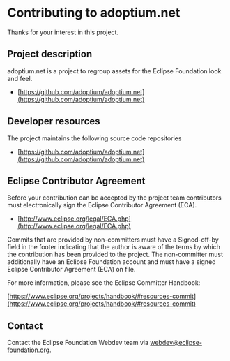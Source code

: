 # Contributing to adoptium.net

Thanks for your interest in this project.

## Project description

adoptium.net is a project to regroup assets for the Eclipse Foundation look and feel.

- [https://github.com/adoptium/adoptium.net](https://github.com/adoptium/adoptium.net)

## Developer resources

The project maintains the following source code repositories

- [https://github.com/adoptium/adoptium.net](https://github.com/adoptium/adoptium.net)

## Eclipse Contributor Agreement

Before your contribution can be accepted by the project team contributors must
electronically sign the Eclipse Contributor Agreement (ECA).

- [http://www.eclipse.org/legal/ECA.php](http://www.eclipse.org/legal/ECA.php)

Commits that are provided by non-committers must have a Signed-off-by field in
the footer indicating that the author is aware of the terms by which the
contribution has been provided to the project. The non-committer must
additionally have an Eclipse Foundation account and must have a signed Eclipse
Contributor Agreement (ECA) on file.

For more information, please see the Eclipse Committer Handbook:

[https://www.eclipse.org/projects/handbook/#resources-commit](https://www.eclipse.org/projects/handbook/#resources-commit)

## Contact

Contact the Eclipse Foundation Webdev team via webdev@eclipse-foundation.org.
